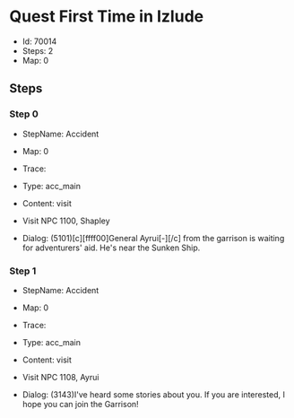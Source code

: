 # Quest First Time in Izlude

- Id: 70014
- Steps: 2
- Map: 0

## Steps

### Step 0
- StepName:  Accident
- Map:  0
- Trace:  
- Type:  acc_main
- Content:  visit
- Visit NPC 1100, Shapley

- Dialog: (5101)[c][ffff00]General Ayrui[-][/c] from the garrison is waiting for adventurers' aid. He's near the Sunken Ship.


### Step 1
- StepName:  Accident
- Map:  0
- Trace:  
- Type:  acc_main
- Content:  visit
- Visit NPC 1108, Ayrui

- Dialog: (3143)I've heard some stories about you. If you are interested, I hope you can join the Garrison!


